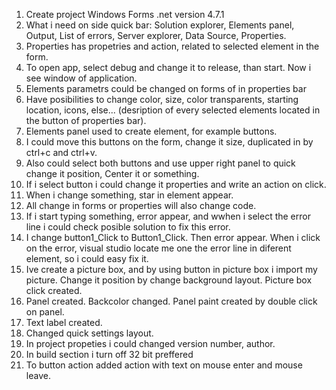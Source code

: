 1. Create project Windows Forms .net version 4.7.1
2. What i need on side quick bar: Solution explorer, Elements panel, Output, List of errors, Server explorer, Data Source, Properties.
3. Properties has propetries and action, related to selected element in the form.
4. To open app, select debug and change it to release, than start. Now i see window of application.
5. Elements parametrs could be changed on forms of in properties bar
6. Have posibilities to change color, size, color transparents, starting location, icons, else... (desription of every selected elements located in the button of properties bar).
7. Elements panel used to create element, for example buttons.
8. I could move this buttons on the form, change it size, duplicated in by ctrl+c and ctrl+v.
9. Also could select both buttons and use upper right panel to quick change it position, Center it or something.
10. If i select button i could change it properties and write an action on click.
11. When i change something, star in element appear.
12. All change in forms or properties will also change code.
13. If i start typing something, error appear, and wwhen i select the error line i could check posible solution to fix this error.
14. I change button1_Click to Button1_Click. Then error appear. When i click on the error, visual studio locate me one the error line in diferent element, so i could easy fix it.
15. Ive create a picture box, and by using button in picture box i import my picture. Change it position by change background layout. Picture box click created.
16. Panel created. Backcolor changed. Panel paint created by double click on panel.
17. Text label created.
18. Changed quick settings layout.
19. In project propeties i could changed version number, author.
20. In build section i turn off 32 bit preffered
21. To button action added action with text on mouse enter and mouse leave.
